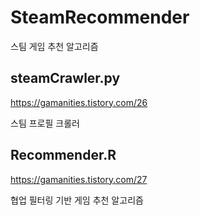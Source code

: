 # SteamRecommender

스팀 게임 추천 알고리즘

## steamCrawler.py
https://gamanities.tistory.com/26

스팀 프로필 크롤러


## Recommender.R
https://gamanities.tistory.com/27

협업 필터링 기반 게임 추천 알고리즘

